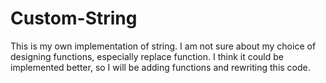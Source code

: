 # Custom-String
This is my own implementation of string. I am not sure about my choice of designing functions, especially replace function.
I think it could be implemented better, so I will be adding functions and rewriting this code.
